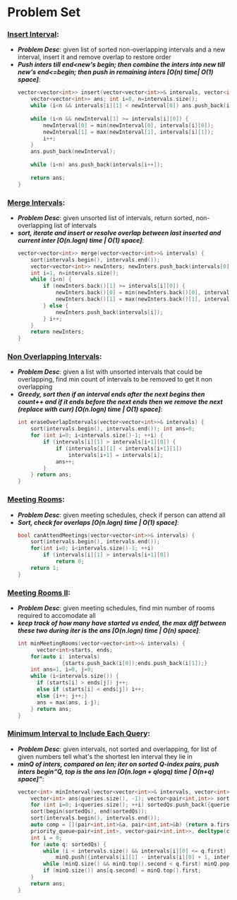 # Problem Set

### [Insert Interval](https://leetcode.com/problems/insert-interval/):
- ***Problem Desc***: given list of sorted non-overlapping intervals and a new interval, insert it and remove overlap to restore order
- ***Push inters till end<new's begin; then combine the inters into new till new's end<=begin; then push in remaining inters [O(n) time| O(1) space]***:
  ```cpp
  vector<vector<int>> insert(vector<vector<int>>& intervals, vector<int>& newInterval) {
      vector<vector<int>> ans; int i=0, n=intervals.size();
      while (i<n && intervals[i][1] < newInterval[0]) ans.push_back(intervals[i++]);
      
      while (i<n && newInterval[1] >= intervals[i][0]) {
          newInterval[0] = min(newInterval[0], intervals[i][0]);
          newInterval[1] = max(newInterval[1], intervals[i][1]);
          i++;
      }
      ans.push_back(newInterval);
      
      while (i<n) ans.push_back(intervals[i++]);
      
      return ans;
  }
  ```

### [Merge Intervals](https://leetcode.com/problems/merge-intervals/):
- ***Problem Desc***: given unsorted list of intervals, return sorted, non-overlapping list of intervals
- ***sort, iterate and insert or resolve overlap between last inserted and current inter [O(n.logn) time | O(1) space]***:
  ```cpp
  vector<vector<int>> merge(vector<vector<int>>& intervals) {
      sort(intervals.begin(), intervals.end());
      vector<vector<int>> newInters; newInters.push_back(intervals[0]);
      int i=1, n=intervals.size();
      while (i<n) {
          if (newInters.back()[1] >= intervals[i][0]) {
              newInters.back()[0] = min(newInters.back()[0], intervals[i][0]);
              newInters.back()[1] = max(newInters.back()[1], intervals[i][1]);
          } else {
              newInters.push_back(intervals[i]);
          } i++;
      }
      return newInters;
  }
  ```

### [Non Overlapping Intervals](https://leetcode.com/problems/non-overlapping-intervals/):
- ***Problem Desc***: given a list with unsorted intervals that could be overlapping, find min count of intervals to be removed to get it non overlapping
- ***Greedy, sort then if an interval ends after the next begins then count++ and if it ends before the next ends then we remove the next (replace with curr) [O(n.logn) time | O(1) space]***:
  ```cpp
  int eraseOverlapIntervals(vector<vector<int>>& intervals) {
      sort(intervals.begin(), intervals.end()); int ans=0;
      for (int i=0; i<intervals.size()-1; ++i) {
          if (intervals[i][1] > intervals[i+1][0]) {
              if (intervals[i][1] < intervals[i+1][1]) 
                  intervals[i+1] = intervals[i];
              ans++;
          }
      } return ans;
  }
  ```

### [Meeting Rooms](https://leetcode.com/problems/meeting-rooms/):
- ***Problem Desc***: given meeting schedules, check if person can attend all
- ***Sort, check for overlaps [O(n.logn) time | O(1) space]***:
  ```cpp
  bool canAttendMeetings(vector<vector<int>>& intervals) {
      sort(intervals.begin(), intervals.end());
      for(int i=0; i<intervals.size()-1; ++i)
          if (intervals[i][1] > intervals[i+1][0]) 
              return 0;
      return 1;
  }
  ```

### [Meeting Rooms II](https://github.com/neetcode-gh/leetcode/blob/main/cpp/0253-meeting-rooms-ii.cpp):
- ***Problem Desc***: given meeting schedules, find min number of rooms required to accomodate all
- ***keep track of how many have started vs ended, the max diff between these two during iter is the ans [O(n.logn) time | O(n) space]***:
  ```cpp
  int minMeetingRooms(vector<vector<int>>& intervals) {
  		vector<int>starts, ends;
      for(auto i: intervals) 
  				{starts.push_back(i[0]);ends.push_back(i[1]);}
      int ans=1, i=0, j=0;
      while (i<intervals.size()) {
  		if (starts[i] > ends[j]) j++;
  		else if (starts[i] < ends[j]) i++;
  		else {i++; j++;}
  		ans = max(ans, i-j);
      } return ans;
  }
  ```

### [Minimum Interval to Include Each Query](https://leetcode.com/problems/minimum-interval-to-include-each-query/):
- ***Problem Desc***: given intervals, not sorted and overlapping, for list of given numbers tell what's the shortest len interval they lie in
- ***minQ of inters, compared on len; iter on sorted Q-index pairs, push inters begin<Q and pop>Q, top is the ans len [O(n.logn + qlogq) time | O(n+q) space]***:
  ```cpp
  vector<int> minInterval(vector<vector<int>>& intervals, vector<int>& queries) {
      vector<int> ans(queries.size(), -1); vector<pair<int,int>> sortedQs;
      for (int i=0; i<queries.size(); ++i) sortedQs.push_back({queries[i], i});
      sort(begin(sortedQs), end(sortedQs));
      sort(intervals.begin(), intervals.end());
      auto comp = [](pair<int,int>&a, pair<int,int>&b) {return a.first > b.first;};
      priority_queue<pair<int,int>, vector<pair<int,int>>, decltype(comp)> minQ(comp);
      int i = 0;
      for (auto q: sortedQs) {
          while (i < intervals.size() && intervals[i][0] <= q.first) 
              minQ.push({intervals[i][1] - intervals[i][0] + 1, intervals[i++][1]});
          while (minQ.size() && minQ.top().second < q.first) minQ.pop();
          if (minQ.size()) ans[q.second] = minQ.top().first;
      }
      return ans;
  }
  ```

